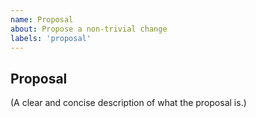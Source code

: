 ```yaml
---
name: Proposal
about: Propose a non-trivial change
labels: 'proposal'
---
```


## Proposal

(A clear and concise description of what the proposal is.)